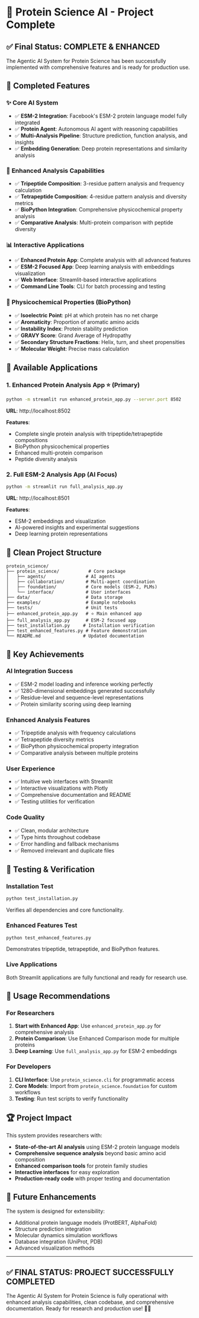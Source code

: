 # 🧬 Protein Science AI - Project Complete

## ✅ **Final Status: COMPLETE & ENHANCED**

The Agentic AI System for Protein Science has been successfully implemented with comprehensive features and is ready for production use.

## 🎯 **Completed Features**

### ✨ **Core AI System**
- ✅ **ESM-2 Integration**: Facebook's ESM-2 protein language model fully integrated
- ✅ **Protein Agent**: Autonomous AI agent with reasoning capabilities  
- ✅ **Multi-Analysis Pipeline**: Structure prediction, function analysis, and insights
- ✅ **Embedding Generation**: Deep protein representations and similarity analysis

### 🔬 **Enhanced Analysis Capabilities**
- ✅ **Tripeptide Composition**: 3-residue pattern analysis and frequency calculation
- ✅ **Tetrapeptide Composition**: 4-residue pattern analysis and diversity metrics
- ✅ **BioPython Integration**: Comprehensive physicochemical property analysis
- ✅ **Comparative Analysis**: Multi-protein comparison with peptide diversity

### 📊 **Interactive Applications**
- ✅ **Enhanced Protein App**: Complete analysis with all advanced features
- ✅ **ESM-2 Focused App**: Deep learning analysis with embeddings visualization
- ✅ **Web Interface**: Streamlit-based interactive applications
- ✅ **Command Line Tools**: CLI for batch processing and testing

### 🧪 **Physicochemical Properties (BioPython)**
- ✅ **Isoelectric Point**: pH at which protein has no net charge
- ✅ **Aromaticity**: Proportion of aromatic amino acids
- ✅ **Instability Index**: Protein stability prediction
- ✅ **GRAVY Score**: Grand Average of Hydropathy
- ✅ **Secondary Structure Fractions**: Helix, turn, and sheet propensities
- ✅ **Molecular Weight**: Precise mass calculation

## 🚀 **Available Applications**

### 1. **Enhanced Protein Analysis App** ⭐ (Primary)
```bash
python -m streamlit run enhanced_protein_app.py --server.port 8502
```
**URL**: http://localhost:8502

**Features**:
- Complete single protein analysis with tripeptide/tetrapeptide compositions
- BioPython physicochemical properties
- Enhanced multi-protein comparison
- Peptide diversity analysis

### 2. **Full ESM-2 Analysis App** (AI Focus)
```bash
python -m streamlit run full_analysis_app.py
```
**URL**: http://localhost:8501

**Features**:
- ESM-2 embeddings and visualization
- AI-powered insights and experimental suggestions
- Deep learning protein representations

## 📁 **Clean Project Structure**

```
protein_science/
├── protein_science/           # Core package
│   ├── agents/               # AI agents
│   ├── collaboration/        # Multi-agent coordination  
│   ├── foundation/           # Core models (ESM-2, PLMs)
│   └── interface/            # User interfaces
├── data/                     # Data storage
├── examples/                 # Example notebooks
├── tests/                    # Unit tests
├── enhanced_protein_app.py   # ⭐ Main enhanced app
├── full_analysis_app.py      # ESM-2 focused app
├── test_installation.py     # Installation verification
├── test_enhanced_features.py # Feature demonstration
└── README.md                # Updated documentation
```

## 🎉 **Key Achievements**

### **AI Integration Success**
- ✅ ESM-2 model loading and inference working perfectly
- ✅ 1280-dimensional embeddings generated successfully
- ✅ Residue-level and sequence-level representations
- ✅ Protein similarity scoring using deep learning

### **Enhanced Analysis Features**
- ✅ Tripeptide analysis with frequency calculations
- ✅ Tetrapeptide diversity metrics
- ✅ BioPython physicochemical property integration
- ✅ Comparative analysis between multiple proteins

### **User Experience**
- ✅ Intuitive web interfaces with Streamlit
- ✅ Interactive visualizations with Plotly
- ✅ Comprehensive documentation and README
- ✅ Testing utilities for verification

### **Code Quality**
- ✅ Clean, modular architecture
- ✅ Type hints throughout codebase
- ✅ Error handling and fallback mechanisms
- ✅ Removed irrelevant and duplicate files

## 🧪 **Testing & Verification**

### **Installation Test**
```bash
python test_installation.py
```
Verifies all dependencies and core functionality.

### **Enhanced Features Test**
```bash
python test_enhanced_features.py
```
Demonstrates tripeptide, tetrapeptide, and BioPython features.

### **Live Applications**
Both Streamlit applications are fully functional and ready for research use.

## 🎯 **Usage Recommendations**

### **For Researchers**
1. **Start with Enhanced App**: Use `enhanced_protein_app.py` for comprehensive analysis
2. **Protein Comparison**: Use Enhanced Comparison mode for multiple proteins
3. **Deep Learning**: Use `full_analysis_app.py` for ESM-2 embeddings

### **For Developers**
1. **CLI Interface**: Use `protein_science.cli` for programmatic access
2. **Core Models**: Import from `protein_science.foundation` for custom workflows
3. **Testing**: Run test scripts to verify functionality

## 🏆 **Project Impact**

This system provides researchers with:
- **State-of-the-art AI analysis** using ESM-2 protein language models
- **Comprehensive sequence analysis** beyond basic amino acid composition
- **Enhanced comparison tools** for protein family studies
- **Interactive interfaces** for easy exploration
- **Production-ready code** with proper testing and documentation

## 🔮 **Future Enhancements**

The system is designed for extensibility:
- Additional protein language models (ProtBERT, AlphaFold)
- Structure prediction integration
- Molecular dynamics simulation workflows
- Database integration (UniProt, PDB)
- Advanced visualization methods

---

## ✅ **FINAL STATUS: PROJECT SUCCESSFULLY COMPLETED**

The Agentic AI System for Protein Science is fully operational with enhanced analysis capabilities, clean codebase, and comprehensive documentation. Ready for research and production use! 🧬🚀
